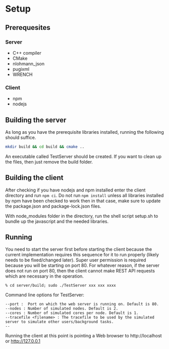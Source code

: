 # Setup
## Prerequesites
### Server
* C++ compiler
* CMake
* nlohmann_json
* pugixml
* WRENCH
### Client
* npm
* nodejs

## Building the server
As long as you have the prerequisite libraries installed, running the following should suffice.
```bash
mkdir build && cd build && cmake ..
```
An executable called TestServer should be created.
If you want to clean up the files, then just remove the build folder.

## Building the client
After checking if you have nodejs and npm installed enter the client directory and run `npm ci`. Do not run `npm install` unless all libraries installed by npm have been checked to work then in that case, make sure to update the package.json and package-lock.json files.  
  
With node_modules folder in the directory, run the shell script setup.sh to bundle up the javascript and the needed libraries.

## Running

You need to start the server first before starting the client because the current implementation requires this sequence for it to run properly (likely needs to be fixed/changed later). Super user permission is required because you will be starting on port 80. For whatever reason, if the server does not run on port 80, then the client cannot make REST API requests which are necessary in the operation.


```
% cd server/build; sudo ./TestServer xxx xxx xxxx
```
Command line options for TestServer:
```
--port :  Port on which the web server is running on. Default is 80.
--nodes : Number of simulated nodes. Default is 2.
--cores : Number of simulated cores per node. Default is 1.
--tracefile <filename> : The tracefile to be used by the simulated server to simulate other users/background tasks.
--
```

Running the client at this point is pointing a Web browser to http://localhost or http://127.0.0.1

